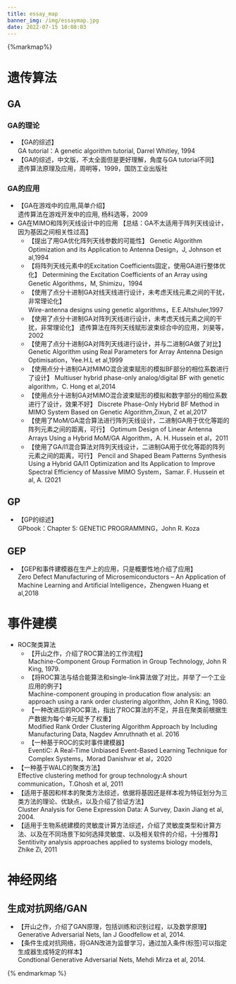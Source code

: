 ```yaml
---
title: essay_map
banner_img: /img/essaymap.jpg
date: 2022-07-15 10:08:03
---
```

{%markmap%}
# 遗传算法
## GA
### GA的理论
- 【GA的综述】  
   GA tutorial：A genetic algorithm tutorial, Darrel Whitley, 1994
- 【GA的综述，中文版，不太全面但是更好理解，角度与GA tutorial不同】  
   遗传算法原理及应用，周明等，1999，国防工业出版社
### GA的应用
- 【GA在游戏中的应用,简单介绍】  
   遗传算法在游戏开发中的应用, 杨科选等，2009
- GA在MIMO和阵列天线设计中的应用
  【总结：GA不太适用于阵列天线设计，因为基因之间相关性过高】  
  - 【提出了用GA优化阵列天线参数的可能性】
    Genetic Algorithm Optimization and its Application to Antenna Design，J, Johnson et al,1994 
  - 【将阵列天线元素中的Excitation Coefficients固定，使用GA进行整体优化】
    Determining the Excitation Coefficients of an Array using Genetic Algorithms，M, Shimizu，1994
  - 【使用了点分十进制GA对线天线进行设计，未考虑天线元素之间的干扰，非常理论化】  
    Wire-antenna designs using genetic algorithms，E.E.Altshuler,1997
  - 【使用了点分十进制GA对阵列天线进行设计，未考虑天线元素之间的干扰，非常理论化】
    遗传算法在阵列天线赋形波束综合中的应用，刘昊等，2002
  - 【使用了点分十进制GA对阵列天线进行设计，并与二进制GA做了对比】
    Genetic Algorithm using Real Parameters for Array Antenna Design Optimisation，Yee.H.L et al,1999  
  - 【使用点分十进制GA对MIMO混合波束赋形的模拟BF部分的相位系数进行了设计】
    Multiuser hybrid phase-only analog/digital BF with genetic algorithm，C. Hong et al,2014  
  - 【使用点分十进制GA对MIMO混合波束赋形的模拟和数字部分的相位系数进行了设计，效果不好】
    Discrete Phase-Only Hybrid BF Method in MIMO System Based on Genetic Algorithm,Zixun, Z et al,2017
  - 【使用了MoM/GA混合算法进行阵列天线设计，二进制GA用于优化等距的阵列元素之间的距离，可行】
    Optimum Design of Linear Antenna Arrays Using a Hybrid MoM/GA Algorithm，A. H. Hussein et al，2011
  - 【使用了GA/l1混合算法对阵列天线设计，二进制GA用于优化等距的阵列元素之间的距离，可行】
    Pencil and Shaped Beam Patterns Synthesis Using a Hybrid GA/l1 Optimization and Its Application to Improve Spectral Efficiency of Massive MIMO System，Samar. F. Hussein et al, A. (2021
## GP
- 【GP的综述】  
   GPbook：Chapter 5: GENETIC PROGRAMMING，John R. Koza

## GEP
- 【GEP和事件建模器在生产上的应用，只是概要性地介绍了应用】  
   Zero Defect Manufacturing of Microsemiconductors – An Application of Machine Learning and Artificial Intelligence，Zhengwen Huang et al,2018

# 事件建模
- ROC聚类算法
  - 【开山之作，介绍了ROC算法的工作流程】  
     Machine-Component Group Formation in Group Technology, John R King, 1979.  
  - 【将ROC算法与结合能算法和single-link算法做了对比，并举了一个工业应用的例子】  
     Machine-component grouping in producation flow analysis: an approach using a rank order clustering algorithm, John R King, 1980.  
  - 【一种改进后的ROC算法，指出了ROC算法的不足，并且在聚类前根据生产数据为每个单元赋予了权重】  
     Modified Rank Order Clustering Algorithm Approach by Including Manufacturing Data, Nagdev Amruthnath et al. 2016  
  - 【一种基于ROC的实时事件建模器】  
     EventiC: A Real-Time Unbiased Event-Based Learning Technique for Complex Systems，Morad Danishvar et al，2020
- 【一种基于WALC的聚类方法】  
  Effective clustering method for group technology:A shourt communication，T.Ghosh et al, 2011
- 【适用于基因和样本的聚类方法综述，依据将基因还是样本视为特征划分为三类方法的理论、优缺点，以及介绍了验证方法】  
  Cluster Analysis for Gene Expression Data: A Survey, Daxin Jiang et al, 2004.
- 【适用于生物系统建模的灵敏度计算方法综述，介绍了灵敏度类型和计算方法、以及在不同场景下如何选择灵敏度、以及相关软件的介绍，十分推荐】  
   Sentitivity analysis approaches applied to systems biology models, Zhike Zi, 2011

# 神经网络
## 生成对抗网络/GAN
- 【开山之作，介绍了GAN原理，包括训练和识别过程，以及数学原理】  
  Generative Adversarial Nets, Ian J Goodfellow et al, 2014.  
- 【条件生成对抗网络，将GAN改进为监督学习，通过加入条件(标签)可以指定生成器生成特定的样本】  
  Condtional Generative Adversarial Nets, Mehdi Mirza et al, 2014.  

{% endmarkmap %}
